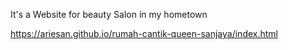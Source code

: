 It's a Website for beauty Salon in my hometown

https://ariesan.github.io/rumah-cantik-queen-sanjaya/index.html
